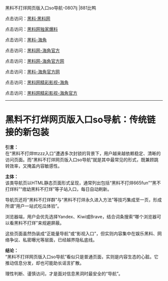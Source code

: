黑料不打烊网页版入口so导航-0807lj |881比鸭

点击访问：<a href="https://heiliaolvzlu3.pages.dev">黑料·黑料网</a>  

点击访问：<a href="https://heiliaoyvnrda.pages.dev">黑料网独家爆料</a>  

点击访问：<a href="https://heiliaoxfe5rb.pages.dev">黑料-海角</a>  

点击访问：<a href="https://heiliaoubleqx.pages.dev">黑料网-海角官方</a>  

点击访问：<a href="https://heiliao5s28gk.pages.dev">黑料网-海角官方网</a>  

点击访问：<a href="https://heiliao9wsbg3.pages.dev">黑料-海角官方网</a>  

点击访问：<a href="https://heiliaoryrhyu.pages.dev">黑料网精彩影视-海角</a>  

点击访问：<a href="https://heiliaokof3cy.pages.dev">黑料网精彩影视-海角官方</a>

---

# 黑料不打烊网页版入口so导航：传统链接的新包装

**引言：**  
在“黑料不打烊tttzzz入口”遭遇多次封锁的背景下，用户越来越依赖稳定、清晰的访问页面。而“黑料不打烊网页版入口so导航”就是其中最常见的形式，既兼顾跳转效率，又掩盖内容敏感性。

**主体：**  
该类导航页以HTML静态页面形式呈现，通常列出包括“黑料不打烊665fun”“黑不打烊料”“痞幼黑料不打烊”等子站入口，每日自动刷新。

导航页还将“黑料不打烊群”与“黑料不打烊永久进入方法”等技巧集成至一页，形成所谓“用户一站式吃瓜体验”。

浏览器端，用户会优先选择Yandex、Kiwi或Brave，结合词条搜索“哪个浏览器可以看黑料不打烊”来规避屏蔽。

这些页面虽然伪装成“正能量导航”或“影视入口”，但实则内容集中在娱乐黑料、网络争议、私密曝光等层面，已经越界隐私底线。

**结论：**  
“黑料不打烊网页版入口so导航”看似只是普通页面，实则是内容生态的心脏。它推动信息分发，却也可能助长谣言扩散。

理性判断、谨慎访问，才是面对信息黑洞时最安全的“导航”。
